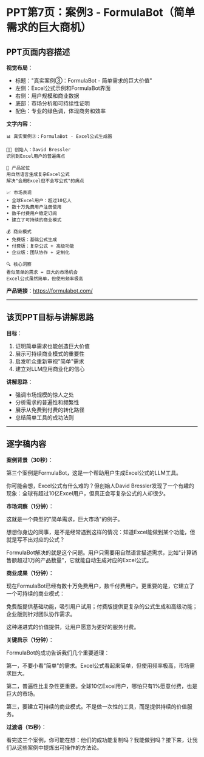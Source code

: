 # PPT第7页：案例3 - FormulaBot（简单需求的巨大商机）

## PPT页面内容描述

**视觉布局**：
- 标题："真实案例③：FormulaBot - 简单需求的巨大价值"
- 左侧：Excel公式示例和FormulaBot界面
- 右侧：用户规模和商业数据
- 底部：市场分析和可持续性证明
- 配色：专业的绿色调，体现商务和效率

**文字内容**：
```
📊 真实案例③：FormulaBot - Excel公式生成器

👨‍💼 创始人：David Bressler
识别到Excel用户的普遍痛点

🎯 产品定位
用自然语言生成复杂Excel公式
解决"会用Excel但不会写公式"的痛点

📈 市场表现
• 全球Excel用户：超过10亿人
• 数十万免费用户注册使用
• 数千付费用户稳定订阅
• 建立了可持续的商业模式

💰 商业模式
• 免费版：基础公式生成
• 付费版：复杂公式 + 高级功能
• 企业版：团队协作 + 定制化

🔍 核心洞察
看似简单的需求 = 巨大的市场机会
Excel公式虽然简单，但使用频率极高
```

**产品链接**：https://formulabot.com/

---

## 该页PPT目标与讲解思路

**目标**：
1. 证明简单需求也能创造巨大价值
2. 展示可持续商业模式的重要性
3. 启发听众重新审视"简单"需求
4. 建立对LLM应用商业化的信心

**讲解思路**：
- 强调市场规模的惊人之处
- 分析需求的普遍性和频繁性
- 展示从免费到付费的转化路径
- 总结简单工具的成功法则

---

## 逐字稿内容

**案例背景（30秒）**：

第三个案例是FormulaBot，这是一个帮助用户生成Excel公式的LLM工具。

你可能会想，Excel公式有什么难的？但创始人David Bressler发现了一个有趣的现象：全球有超过10亿Excel用户，但真正会写复杂公式的人却很少。

**市场洞察（1分钟）**：

这就是一个典型的"简单需求，巨大市场"的例子。

想想你身边的同事，是不是经常遇到这样的情况：知道Excel能做到某个功能，但就是写不出对应的公式？

FormulaBot解决的就是这个问题。用户只需要用自然语言描述需求，比如"计算销售额超过1万的产品数量"，它就能自动生成对应的Excel公式。

**商业成果（1分钟）**：

现在FormulaBot已经有数十万免费用户，数千付费用户。更重要的是，它建立了一个可持续的商业模式：

免费版提供基础功能，吸引用户试用；付费版提供更复杂的公式生成和高级功能；企业版则针对团队协作需求。

这种递进式的价值提供，让用户愿意为更好的服务付费。

**关键启示（1分钟）**：

FormulaBot的成功告诉我们几个重要道理：

第一，不要小看"简单"的需求。Excel公式看起来简单，但使用频率极高，市场需求巨大。

第二，普遍性比复杂性更重要。全球10亿Excel用户，哪怕只有1%愿意付费，也是巨大的市场。

第三，要建立可持续的商业模式。不是做一次性的工具，而是提供持续的价值服务。

**过渡语（15秒）**：

看完这三个案例，你可能在想：他们的成功能复制吗？我能做到吗？接下来，让我们从这些案例中提炼出可操作的方法论。 